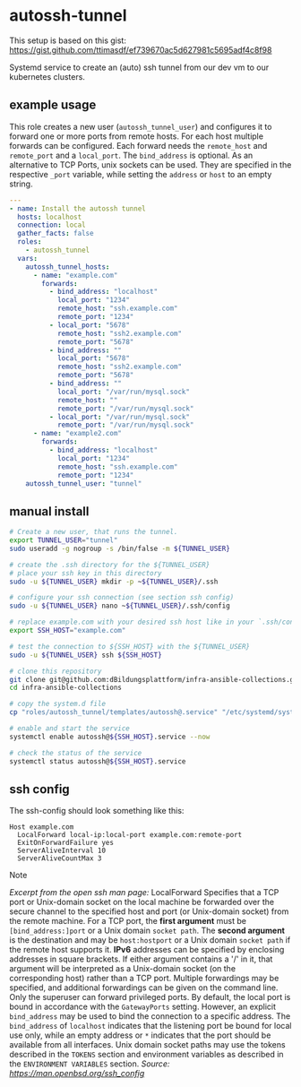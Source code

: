 # autossh-tunnel
This setup is based on this gist: https://gist.github.com/ttimasdf/ef739670ac5d627981c5695adf4c8f98

Systemd service to create an (auto) ssh tunnel from our dev vm to our kubernetes clusters.

## example usage

This role creates a new user (`autossh_tunnel_user`) and configures it to forward one or more ports from remote hosts.
For each host multiple forwards can be configured.
Each forward needs the `remote_host` and `remote_port` and a `local_port`. The `bind_address` is optional.
As an alternative to TCP Ports, unix sockets can be used.
They are specified in the respective `_port` variable, while setting the `address` or `host` to an empty string.


~~~yaml
---
- name: Install the autossh tunnel
  hosts: localhost
  connection: local
  gather_facts: false
  roles:
    - autossh_tunnel
  vars:
    autossh_tunnel_hosts:
      - name: "example.com"
        forwards:
          - bind_address: "localhost"
            local_port: "1234"
            remote_host: "ssh.example.com"
            remote_port: "1234"
          - local_port: "5678"
            remote_host: "ssh2.example.com"
            remote_port: "5678"
          - bind_address: ""
            local_port: "5678"
            remote_host: "ssh2.example.com"
            remote_port: "5678"
          - bind_address: ""
            local_port: "/var/run/mysql.sock"
            remote_host: ""
            remote_port: "/var/run/mysql.sock"
          - local_port: "/var/run/mysql.sock"
            remote_port: "/var/run/mysql.sock"
      - name: "example2.com"
        forwards:
          - bind_address: "localhost"
            local_port: "1234"
            remote_host: "ssh.example.com"
            remote_port: "1234"
    autossh_tunnel_user: "tunnel"
~~~

## manual install
~~~bash
# Create a new user, that runs the tunnel.
export TUNNEL_USER="tunnel"
sudo useradd -g nogroup -s /bin/false -m ${TUNNEL_USER}

# create the .ssh directory for the ${TUNNEL_USER}
# place your ssh key in this directory
sudo -u ${TUNNEL_USER} mkdir -p ~${TUNNEL_USER}/.ssh

# configure your ssh connection (see section ssh config)
sudo -u ${TUNNEL_USER} nano ~${TUNNEL_USER}/.ssh/config

# replace example.com with your desired ssh host like in your `.ssh/config`
export SSH_HOST="example.com"

# test the connection to ${SSH_HOST} with the ${TUNNEL_USER}
sudo -u ${TUNNEL_USER} ssh ${SSH_HOST}

# clone this repository
git clone git@github.com:dBildungsplattform/infra-ansible-collections.git
cd infra-ansible-collections

# copy the system.d file
cp "roles/autossh_tunnel/templates/autossh@.service" "/etc/systemd/system/autossh@${SSH_HOST}.service"

# enable and start the service
systemctl enable autossh@${SSH_HOST}.service --now

# check the status of the service
systemctl status autossh@${SSH_HOST}.service
~~~

## ssh config

The ssh-config should look something like this:

~~~
Host example.com
  LocalForward local-ip:local-port example.com:remote-port
  ExitOnForwardFailure yes
  ServerAliveInterval 10
  ServerAliveCountMax 3
~~~

> [!Note]
> *Excerpt from the open ssh man page:* LocalForward
> Specifies that a TCP port or Unix-domain socket on the local machine be forwarded over the secure channel to the specified host and port (or Unix-domain socket) from the remote machine.
> For a TCP port, the **first argument** must be `[bind_address:]port` or a Unix domain `socket path`.
> The **second argument** is the destination and may be `host:hostport` or a Unix domain `socket path` if the remote host supports it.
> **IPv6** addresses can be specified by enclosing addresses in square brackets.
> If either argument contains a '/' in it, that argument will be interpreted as a Unix-domain socket (on the corresponding host) rather than a TCP port.
> Multiple forwardings may be specified, and additional forwardings can be given on the command line.
> Only the superuser can forward privileged ports. By default, the local port is bound in accordance with the `GatewayPorts` setting.
> However, an explicit `bind_address` may be used to bind the connection to a specific address.
> The `bind_address` of `localhost` indicates that the listening port be bound for local use only, while an empty address or `*` indicates that the port should be available from all interfaces.
> Unix domain socket paths may use the tokens described in the `TOKENS` section and environment variables as described in the `ENVIRONMENT VARIABLES` section.
> *Source: https://man.openbsd.org/ssh_config*
